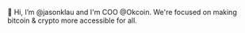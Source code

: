 👋 Hi, I’m @jasonklau and I'm COO @Okcoin. We're focused on making bitcoin & crypto more accessible for all.

<!---
jasonklau/jasonklau is a ✨ special ✨ repository because its `README.md` (this file) appears on your GitHub profile.
You can click the Preview link to take a look at your changes.
--->

